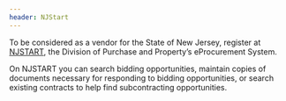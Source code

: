 ```yaml
---
header: NJStart
---
```


To be considered as a vendor for the State of New Jersey, register at [NJSTART](https://www.njstart.gov/bso/), the Division of Purchase and Property’s eProcurement System.

On NJSTART you can search bidding opportunities, maintain copies of documents necessary for responding to bidding opportunities, or search existing contracts to help find subcontracting opportunities.
